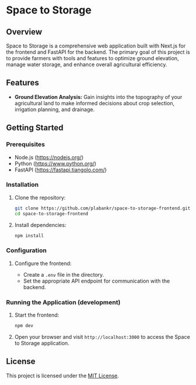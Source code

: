 # Space to Storage

## Overview

Space to Storage is a comprehensive web application built with Next.js for the frontend and FastAPI for the backend. The primary goal of this project is to provide farmers with tools and features to optimize ground elevation, manage water storage, and enhance overall agricultural efficiency.

## Features

- **Ground Elevation Analysis:** Gain insights into the topography of your agricultural land to make informed decisions about crop selection, irrigation planning, and drainage.

## Getting Started

### Prerequisites

- Node.js (https://nodejs.org/)
- Python (https://www.python.org/)
- FastAPI (https://fastapi.tiangolo.com/)

### Installation

1. Clone the repository:

   ```bash
   git clone https://github.com/plabankr/space-to-storage-frontend.git
   cd space-to-storage-frontend
   ```

2. Install dependencies:

   ```bash
   npm install
   ```


### Configuration

1. Configure the frontend:

   - Create a `.env` file in the directory.
   - Set the appropriate API endpoint for communication with the backend.

### Running the Application (development)

1. Start the frontend:

   ```bash
   npm dev
   ```

3. Open your browser and visit `http://localhost:3000` to access the Space to Storage application.


## License

This project is licensed under the [MIT License](LICENSE).

